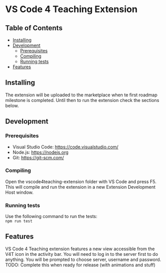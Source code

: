 # VS Code 4 Teaching Extension

## Table of Contents

- [Installing](README.md#installing)
- [Development](README.md#development)
  - [Prerequisites](README.md#prerequisites)
  - [Compiling](README.md#compiling)
  - [Running tests](README.md#running-tests)
- [Features](README.md#features)

## Installing

The extension will be uploaded to the marketplace when te first roadmap milestone is completed. Until then to run the extension check the sections below.

## Development

### Prerequisites

- Visual Studio Code: <https://code.visualstudio.com/>
- Node.js: <https://nodejs.org>
- Git: <https://git-scm.com/>

### Compiling

Open the vscode4teaching-extension folder with VS Code and press F5. This will compile and run the extension in a new Extension Development Host window.

### Running tests

Use the following command to run the tests:  
`npm run test`

## Features

VS Code 4 Teaching extension features a new view accessible from the V4T icon in the activity bar.
You will need to log in to the server first to do anything.
You will be prompted to choose server, username and password.
TODO: Complete this when ready for release (with animations and stuff)
